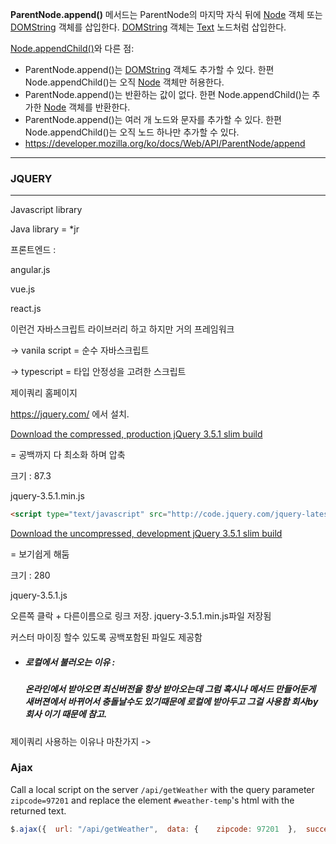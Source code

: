 **ParentNode.append()** 메서드는 ParentNode의 마지막 자식 뒤에 [Node](https://developer.mozilla.org/ko/docs/Web/API/Node) 객체 또는 [DOMString](https://developer.mozilla.org/ko/docs/Web/API/DOMString) 객체를 삽입한다. [DOMString](https://developer.mozilla.org/ko/docs/Web/API/DOMString) 객체는 [Text](https://developer.mozilla.org/ko/docs/Web/API/Text) 노드처럼 삽입한다.

[Node.appendChild()](https://developer.mozilla.org/ko/docs/Web/API/Node/appendChild)와 다른 점:

- ParentNode.append()는 [DOMString](https://developer.mozilla.org/ko/docs/Web/API/DOMString) 객체도 추가할 수 있다. 한편 Node.appendChild()는 오직 [Node](https://developer.mozilla.org/ko/docs/Web/API/Node) 객체만 허용한다.
- ParentNode.append()는 반환하는 값이 없다. 한편 Node.appendChild()는 추가한 [Node](https://developer.mozilla.org/ko/docs/Web/API/Node) 객체를 반환한다.
- ParentNode.append()는 여러 개 노드와 문자를 추가할 수 있다. 한편 Node.appendChild()는 오직 노드 하나만 추가할 수 있다.
- https://developer.mozilla.org/ko/docs/Web/API/ParentNode/append



------







### JQUERY

------

Javascript library

Java library = *jr



프론트엔드 :

angular.js

vue.js

react.js

이런건 자바스크립트 라이브러리 하고 하지만 거의 프레임워크



-> vanila script = 순수 자바스크립트

-> typescript = 타입 안정성을 고려한 스크립트



제이쿼리 홈페이지

https://jquery.com/ 에서 설치.



[Download the compressed, production jQuery 3.5.1 slim build](https://code.jquery.com/jquery-3.5.1.slim.min.js)

= 공백까지 다 최소화 하며 압축 

크기 : 87.3

jquery-3.5.1.min.js

```html
<script type="text/javascript" src="http://code.jquery.com/jquery-latest.min.js"></script>
```



[Download the uncompressed, development jQuery 3.5.1 slim build](https://code.jquery.com/jquery-3.5.1.slim.js)

= 보기쉽게 해둠

크기 : 280

jquery-3.5.1.js



오른쪽 클락 + 다른이름으로 링크 저장. jquery-3.5.1.min.js파일 저장됨

커스터 마이징 할수 있도록 공백포함된 파일도 제공함



- ##### 로컬에서 불러오는 이유 : 

  ##### 온라인에서 받아오면 최신버전을 항상 받아오는데 그럼 혹시나 메서드 만들어둔게 새버젼에서 바뀌어서 충돌날수도 있기때문에 로컬에 받아두고 그걸 사용함 회사by회사 이기 때문에 참고.



제이쿼리 사용하는 이유나 마찬가지 ->

### Ajax

Call a local script on the server `/api/getWeather` with the query parameter `zipcode=97201` and replace the element `#weather-temp`'s html with the returned text.

```javascript
$.ajax({  url: "/api/getWeather",  data: {    zipcode: 97201  },  success: function( result ) {    $( "#weather-temp" ).html( "<strong>" + result + "</strong> degrees" );  }});
```